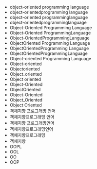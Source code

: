 - object-oriented programming language
- object-orientedprogramming language
- object-oriented programminglanguage
- object-orientedprogramminglanguage
- Object-Oriented Programming Language
- Object-Oriented ProgrammingLanguage
- Object-OrientedProgrammingLanguage
- ObjectOriented Programming Language
- ObjectOrientedProgramming Language
- ObjectOrientedProgrammingLanguage
- Object-oriented Programming Language
- Object-oriented
- Objectoriented
- Object_oriented
- Object oriented
- Object-Oriented
- ObjectOriented
- Object-Oriented
- Object_Oriented
- Object Oriented
- 객체지향 프로그래밍 언어
- 객체지향프로그래밍 언어
- 객체지향 프로그래밍언어
- 객체지향프로그래밍언어
- 객체지향프로그래밍
- 객체지향
- OOPL
- OOL
- OO
- OOP